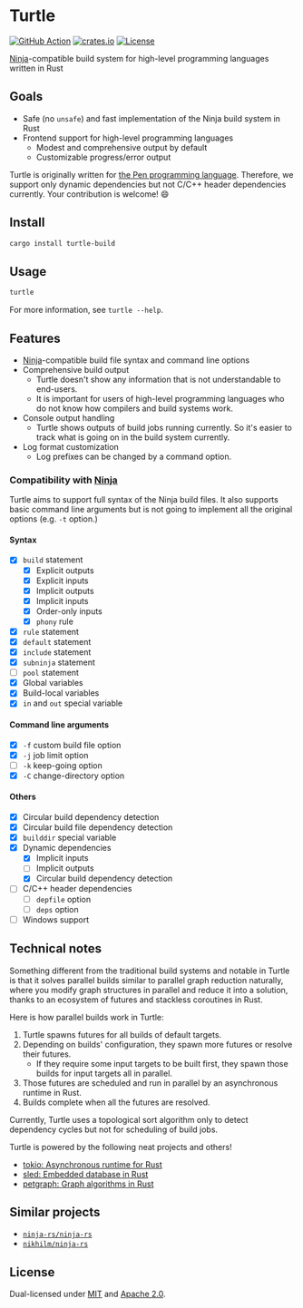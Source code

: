 # Turtle

[![GitHub Action](https://img.shields.io/github/workflow/status/raviqqe/turtle/test?style=flat-square)](https://github.com/raviqqe/turtle/actions)
[![crates.io](https://img.shields.io/crates/v/turtle-build?style=flat-square)](https://crates.io/crates/turtle-build)
[![License](https://img.shields.io/crates/l/turtle-build?style=flat-square)](#License)

[Ninja][ninja]-compatible build system for high-level programming languages written in Rust

## Goals

- Safe (no `unsafe`) and fast implementation of the Ninja build system in Rust
- Frontend support for high-level programming languages
  - Modest and comprehensive output by default
  - Customizable progress/error output

Turtle is originally written for [the Pen programming language](https://github.com/pen-lang/pen). Therefore, we support only dynamic dependencies but not C/C++ header dependencies currently. Your contribution is welcome! 😄

## Install

```sh
cargo install turtle-build
```

## Usage

```sh
turtle
```

For more information, see `turtle --help`.

## Features

- [Ninja][ninja]-compatible build file syntax and command line options
- Comprehensive build output
  - Turtle doesn't show any information that is not understandable to end-users.
  - It is important for users of high-level programming languages who do not know how compilers and build systems work.
- Console output handling
  - Turtle shows outputs of build jobs running currently. So it's easier to track what is going on in the build system currently.
- Log format customization
  - Log prefixes can be changed by a command option.

### Compatibility with [Ninja][ninja]

Turtle aims to support full syntax of the Ninja build files. It also supports basic command line arguments but is not going to implement all the original options (e.g. `-t` option.)

#### Syntax

- [x] `build` statement
  - [x] Explicit outputs
  - [x] Explicit inputs
  - [x] Implicit outputs
  - [x] Implicit inputs
  - [x] Order-only inputs
  - [x] `phony` rule
- [x] `rule` statement
- [x] `default` statement
- [x] `include` statement
- [x] `subninja` statement
- [ ] `pool` statement
- [x] Global variables
- [x] Build-local variables
- [x] `in` and `out` special variable

#### Command line arguments

- [x] `-f` custom build file option
- [x] `-j` job limit option
- [ ] `-k` keep-going option
- [x] `-C` change-directory option

#### Others

- [x] Circular build dependency detection
- [x] Circular build file dependency detection
- [x] `builddir` special variable
- [x] Dynamic dependencies
  - [x] Implicit inputs
  - [ ] Implicit outputs
  - [x] Circular build dependency detection
- [ ] C/C++ header dependencies
  - [ ] `depfile` option
  - [ ] `deps` option
- [ ] Windows support

## Technical notes

Something different from the traditional build systems and notable in Turtle is that it solves parallel builds similar to parallel graph reduction naturally, where you modify graph structures in parallel and reduce it into a solution, thanks to an ecosystem of futures and stackless coroutines in Rust.

Here is how parallel builds work in Turtle:

1. Turtle spawns futures for all builds of default targets.
2. Depending on builds' configuration, they spawn more futures or resolve their futures.
   - If they require some input targets to be built first, they spawn those builds for input targets all in parallel.
3. Those futures are scheduled and run in parallel by an asynchronous runtime in Rust.
4. Builds complete when all the futures are resolved.

Currently, Turtle uses a topological sort algorithm only to detect dependency cycles but not for scheduling of build jobs.

Turtle is powered by the following neat projects and others!

- [tokio: Asynchronous runtime for Rust](https://github.com/tokio-rs/tokio)
- [sled: Embedded database in Rust](https://github.com/spacejam/sled)
- [petgraph: Graph algorithms in Rust](https://github.com/petgraph/petgraph)

## Similar projects

- [`ninja-rs/ninja-rs`](https://github.com/ninja-rs/ninja-rs)
- [`nikhilm/ninja-rs`](https://github.com/nikhilm/ninja-rs)

## License

Dual-licensed under [MIT](LICENSE-MIT) and [Apache 2.0](LICENSE-APACHE).

[ninja]: https://github.com/ninja-build/ninja
